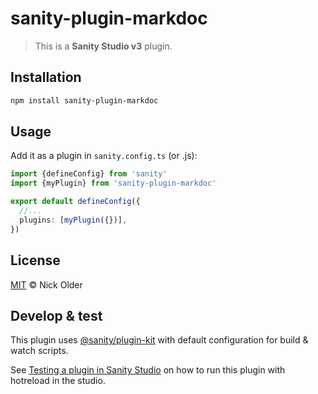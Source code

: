 # sanity-plugin-markdoc

> This is a **Sanity Studio v3** plugin.

## Installation

```sh
npm install sanity-plugin-markdoc
```

## Usage

Add it as a plugin in `sanity.config.ts` (or .js):

```ts
import {defineConfig} from 'sanity'
import {myPlugin} from 'sanity-plugin-markdoc'

export default defineConfig({
  //...
  plugins: [myPlugin({})],
})
```

## License

[MIT](LICENSE) © Nick Older

## Develop & test

This plugin uses [@sanity/plugin-kit](https://github.com/sanity-io/plugin-kit)
with default configuration for build & watch scripts.

See [Testing a plugin in Sanity Studio](https://github.com/sanity-io/plugin-kit#testing-a-plugin-in-sanity-studio)
on how to run this plugin with hotreload in the studio.

